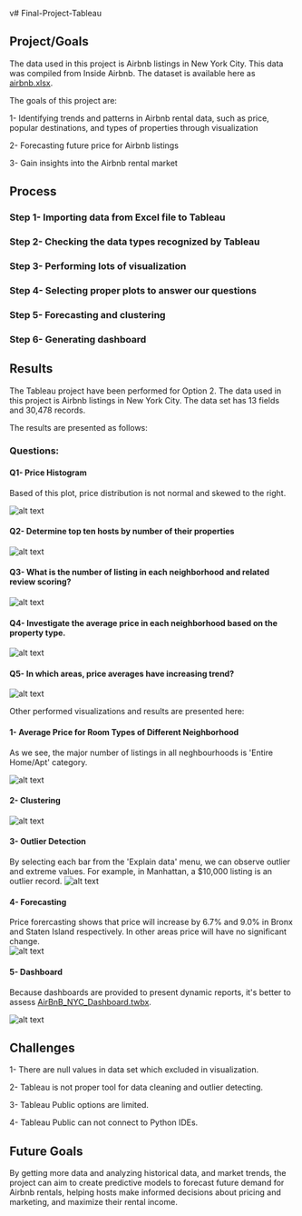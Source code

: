 v# Final-Project-Tableau

## Project/Goals

The data used in this project is Airbnb listings in New York City. This data was compiled from Inside Airbnb. The dataset is available here as [airbnb.xlsx](https://docs.google.com/spreadsheets/d/1BJWyZpZrrRUla_EQ6Pnusy0KH31UMGf2/edit?usp=sharing&ouid=108445376648788204707&rtpof=true&sd=true).

The goals of this project are:

1- Identifying trends and patterns in Airbnb rental data, such as price, popular destinations, and types of properties through visualization

2- Forecasting future price for Airbnb listings

3- Gain insights into the Airbnb rental market


## Process
### Step 1- Importing data from Excel file to Tableau
### Step 2- Checking the data types recognized by Tableau
### Step 3- Performing lots of visualization 
### Step 4- Selecting proper plots to answer our questions
### Step 5- Forecasting and clustering
### Step 6-  Generating dashboard

## Results
The Tableau project have been performed for Option 2. The data used in this project is Airbnb listings in New York City. The data set has 13 fields and 30,478 records.

The results are presented as follows:

### Questions:
#### Q1- Price Histogram
Based of this plot, price distribution is not normal and skewed to the right.

![alt text](images/Question1.png)

#### Q2- Determine top ten hosts by number of their properties

![alt text](images/Question2.png)

#### Q3- What is the number of listing in each neighborhood and related review scoring?

![alt text](images/Question3.png)

#### Q4- Investigate the average price in each neighborhood based on the property type.

![alt text](images/Question4.png)

#### Q5- In which areas, price averages have increasing trend?

![alt text](images/Question5.png)


Other performed visualizations and results are presented here:

#### 1- Average Price for Room Types of Different Neighborhood
As we see, the major number of listings in all neghbourhoods is 'Entire Home/Apt' category.

![alt text](images/Average_Price_for_Room_Types_of_Different_Neighborhood.png)

#### 2- Clustering

![alt text](images/Clustering.png)


#### 3- Outlier Detection
By selecting each bar from the 'Explain data' menu, we can observe outlier and extreme values. For example, in Manhattan, a $10,000 listing is an outlier record.
![alt text](images/Outlier.png)

#### 4- Forecasting
Price forercasting shows that price will increase by 6.7% and 9.0% in Bronx and Staten Island respectively. In other areas price will have no significant change.   
![alt text](images/Forecast.png)

#### 5- Dashboard
Because dashboards are provided to present dynamic reports, it's better to assess 
[AirBnB_NYC_Dashboard.twbx](Tableau/AirBnB_NYC_Dashboard.twbx).


![alt text](images/AirBnB-New_York_City.png)

## Challenges 
1- There are null values in data set which excluded in visualization.

2- Tableau is not proper tool for data cleaning and outlier detecting.

3- Tableau Public options are limited.

4- Tableau Public can not connect to Python IDEs.

## Future Goals
By getting more data and analyzing historical data, and market trends, the project can aim to create predictive models to forecast future demand for Airbnb rentals, helping hosts make informed decisions about pricing and marketing, and maximize their rental income.





